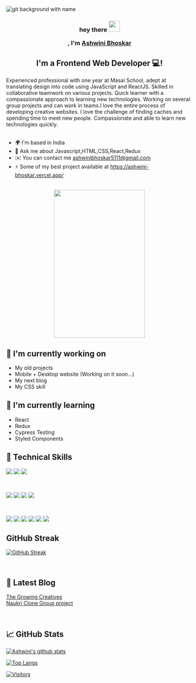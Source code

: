 

![git background with name](https://user-images.githubusercontent.com/101581634/209545553-e8b437a8-039f-4feb-9f86-b3ab049df516.png)

<!-- (https://media.licdn.com/dms/image/D5616AQHI1ST9MePOSA/profile-displaybackgroundimage-shrink_350_1400/0/1671953070994?e=1677715200&v=beta&t=TzM7c4Zr6R-mQg6GSAORSakwDNC4582OUSFjRIhlG6Y) -->

<!-- (https://user-images.githubusercontent.com/101581634/189515739-2783caad-ee0c-4a04-a0d4-99dfb1ba8144.png) -->


<h3 align="center">
  hey there
  <img src="https://media.giphy.com/media/hvRJCLFzcasrR4ia7z/giphy.gif" width="30px"/>
 

, I'm <a href="https://ashwini-bhoskar.vercel.app/" target="_blank" rel="noreferrer">Ashwini Bhoskar</a> 
</h3>

<h2 align="center">
I'm a Frontend Web Developer 💻!
</h2> 
Experienced professional with one year at Masai School, adept at translating design into code using JavaScript and ReactJS. Skilled in collaborative teamwork on various projects. Quick learner with a compassionate approach to learning new technologies.
Working on several group projects and can work in teams.I love the entire process of developing creative websites. I love the challenge of finding caches and spending time to meet new people. Compassionate and able to learn new technologies quickly. 

<br/>
<br/>


<!-- ## 🤝 Connect with me:
 <a href="mailto:connect.ashwinibhoskar5111@gmail.com"><img align="left" src="https://tse3.mm.bing.net/th?id=OIP.0kcEw5qofArBqRzSIfKs5gHaFj&pid=Api&P=0" alt="ashwini bhoskar | Email" width="30px"/></a>
 <a href="https://www.linkedin.com/in/ashwini-bhoskar-12b3b7220/"><img align="left" src="https://raw.githubusercontent.com/yushi1007/yushi1007/main/images/linkedin.svg" alt="ashwini bhoskar | LinkedIn" width="21px"/></a>
<a href="https://medium.com/@ashwinibhoskar5111"><img align="left" src="https://raw.githubusercontent.com/yushi1007/yushi1007/main/images/medium.svg" alt="ashwini bhoskar | Medium" width="21px"/></a>
<a href="https://twitter.com/ashwini_bhoskar "><img align="left" src="https://tse3.mm.bing.net/th?id=OIP.8t2ydpWT5lXHLfQqPNk6ugHaGB&pid=Api&P=0" alt="ashwini bhoskar | twitter" width="21px"/></a> -->


- 🌍  I'm based in India
- 💬  Ask me about Javascript,HTML,CSS,React,Redux
- ✉️  You can contact me ashwinibhoskar5111@gmail.com
- ⚡  Some of my best project available at https://ashwini-bhoskar.vercel.app/

<br/>

<div align="center">
    <img src="https://media.tenor.com/S59bPkT0pqcAAAAC/programming.gif" width="70%" height="400"/>
</div>


## 🔭 I'm currently working on

- My old projects
- Mobile + Desktop website (Working on it soon...)
- My next blog
- My CSS skill

## 🌱 I'm currently learning

- React
- Redux
- Cypress Testing
- Styled Components  

## 💼 Technical Skills

![](https://img.shields.io/badge/Code-React-informational?style=flat&logo=react&color=61DAFB)
![](https://img.shields.io/badge/Code-JavaScript-informational?style=flat&logo=JavaScript&color=F7DF1E)
![](https://img.shields.io/badge/Code-HTML5-informational?style=flat&logo=HTML5&color=E34F26)

</br>

![](https://img.shields.io/badge/Style-Bootstrap-informational?style=flat&logo=Bootstrap&color=7952B3)
![](https://img.shields.io/badge/Style-Chakra-informational?style=flat&logo=Chakra&color=1572B6)
![](https://img.shields.io/badge/Style-CSS3-informational?style=flat&logo=CSS3&color=1572B6)
![](https://img.shields.io/badge/Style-styled--components-informational?style=flat&logo=styled-components&color=DB7093)


</br>

![](https://img.shields.io/badge/Tools-Vercel-informational?style=flat&logo=Vercel&color=F24E1E)
![](https://img.shields.io/badge/Tools-NPM-informational?style=flat&logo=NPM&color=CB3837)
![](https://img.shields.io/badge/Tools-Heroku-informational?style=flat&logo=Heroku&color=430098)
![](https://img.shields.io/badge/Tools-Netlify-informational?style=flat&logo=netlify&color=00C7B7)
![](https://img.shields.io/badge/Tools-Git-informational?style=flat&logo=Git&color=F05032)
![](https://img.shields.io/badge/Tools-GitHub-informational?style=flat&logo=GitHub&color=181717)



<!-- <div>
  <img src="https://github.com/devicons/devicon/blob/master/icons/java/java-original-wordmark.svg" title="Java" alt="Java" width="40" height="40"/>&nbsp;
  <img src="https://github.com/devicons/devicon/blob/master/icons/react/react-original-wordmark.svg" title="React" alt="React" width="40" height="40"/>&nbsp;
  <img src="https://github.com/devicons/devicon/blob/master/icons/spring/spring-original-wordmark.svg" title="Spring" alt="Spring" width="40" height="40"/>&nbsp;
  <img src="https://github.com/devicons/devicon/blob/master/icons/materialui/materialui-original.svg" title="Material UI" alt="Material UI" width="40" height="40"/>&nbsp;
  <img src="https://github.com/devicons/devicon/blob/master/icons/flutter/flutter-original.svg" title="Flutter" alt="Flutter" width="40" height="40"/>&nbsp;
  <img src="https://github.com/devicons/devicon/blob/master/icons/redux/redux-original.svg" title="Redux" alt="Redux " width="40" height="40"/>&nbsp;
  <img src="https://github.com/devicons/devicon/blob/master/icons/css3/css3-plain-wordmark.svg"  title="CSS3" alt="CSS" width="40" height="40"/>&nbsp;
  <img src="https://github.com/devicons/devicon/blob/master/icons/html5/html5-original.svg" title="HTML5" alt="HTML" width="40" height="40"/>&nbsp;
  <img src="https://github.com/devicons/devicon/blob/master/icons/javascript/javascript-original.svg" title="JavaScript" alt="JavaScript" width="40" height="40"/>&nbsp;
  <img src="https://github.com/devicons/devicon/blob/master/icons/firebase/firebase-plain-wordmark.svg" title="Firebase" alt="Firebase" width="40" height="40"/>&nbsp;
  <img src="https://github.com/devicons/devicon/blob/master/icons/gatsby/gatsby-original.svg" title="Gatsby"  alt="Gatsby" width="40" height="40"/>&nbsp;
  <img src="https://github.com/devicons/devicon/blob/master/icons/mysql/mysql-original-wordmark.svg" title="MySQL"  alt="MySQL" width="40" height="40"/>&nbsp;
  <img src="https://github.com/devicons/devicon/blob/master/icons/nodejs/nodejs-original-wordmark.svg" title="NodeJS" alt="NodeJS" width="40" height="40"/>&nbsp;
  <img src="https://github.com/devicons/devicon/blob/master/icons/amazonwebservices/amazonwebservices-plain-wordmark.svg" title="AWS" alt="AWS" width="40" height="40"/>&nbsp;
  <img src="https://github.com/devicons/devicon/blob/master/icons/git/git-original-wordmark.svg" title="Git" **alt="Git" width="40" height="40"/>
</div> -->

## GitHub Streak

[![GitHub Streak](http://github-readme-streak-stats.herokuapp.com?user=beashu77&theme=dark&background=000000)](https://git.io/streak-stats)

</br>

## 📝 Latest Blog 
   [The Growing Creatives](https://medium.com/@ashwinibhoskar5111/the-growing-creatives-54b457d9d5a2)
     </br>
   [Naukri Clone Group project](https://medium.com/@ashwinibhoskar5111/group-task-at-masai-school-naukri-clone-83bc091901f4)

 





</br>

## 📈 GitHub Stats 

[![Ashwini's github stats](https://github-readme-stats.vercel.app/api?username=beashu77)](https://github.com/beashu77)

[![Top Langs](https://github-readme-stats.vercel.app/api/top-langs/?username=beashu77&layout=compact)](https://github.com/beashu77)

[![Visitors](https://visitor-badge.glitch.me/badge?page_id=beashu77.beashu77)](https://www.yushi.dev/)
